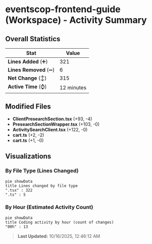 # eventscop-frontend-guide (Workspace) - Activity Summary 

## Overall Statistics

| Stat                   | Value                                                             |
| ---------------------- | ----------------------------------------------------------------- |
| **Lines Added** (➕)   | 321                                          |
| **Lines Removed** (➖) | 6                                        |
| **Net Change** (↕)    | 315                |
| **Active Time** (⌚)   | 12 minutes |


## Modified Files
- **ClientPresearchSection.tsx** (+93, -4)
- **PresearchSectionWrapper.tsx** (+103, -0)
- **ActivitySearchClient.tsx** (+122, -0)
- **cart.ts** (+2, -2)
- **cart.ts** (+1, -0)

## Visualizations

### By File Type (Lines Changed)

```mermaid
pie showData
title Lines changed by file type
".tsx" : 322
".ts" : 5
```

### By Hour (Estimated Activity Count)

```mermaid
pie showData
title Coding activity by hour (count of changes)
"00h" : 13
```


> **Last Updated:** 10/16/2025, 12:46:12 AM